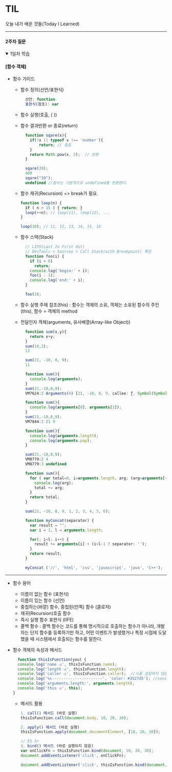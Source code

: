 # TIL
오늘 내가 배운 것들(Today I Learned)   

---

#### 2주차 질문

<details open>
<summary>1일차 학습</summary>
<div markdown="1">

  #### [함수 객체]
  - 함수 가이드
    - 함수 정의(선언/표현식)
      ```javascript
        선언: function
        표현식(참조): var
      ```
    
    - 함수 실행(호출, ( ))
    - 함수 결과반환 or 종료(return)
      ```javascript
        function sqare(x){
          if(!x || typeof x !== 'number'){
              return; // 종료
          }
          return Math.pow(x, 2);  // 반환
        }

        sqare(20);
        400
        sqare("20");
        undefined //함수는 기본적으로 undefined를 반환한다.
      ```

    - 함수 재귀(Recursion) => break가 필요.
      ```javascript
      function loop(n) {
        if ( n > 15 ) { return; }
        loop(++n); // loop(11), loop(12), ...
      }

      loop(10); // 11, 12, 13, 14, 15, 16
      ```

    - 함수 스택(Stack)
      ```javascript
        // LIFO(Last In First Out)
        // DevTools > Sources > Call Stack(with Breakpoint) 확인
        function foo(i) {
          if (i < 0)
            return;
          console.log('begin:' + i);
          foo(i - 1);
          console.log('end:' + i);
        }

        foo(3);
      ```
    - 함수 실행 주체 참조(this) : 
      함수는 객체의 소유, 객체는 소유된 함수의 주인(this), 함수 = 객체의 method

    - 전달인자 객체(arguments, 유사배열(Array-like Object))
      ```javascript
        function sum(x,y){
          return x+y;
        }
        sum(10,3);
        13

        sum(21, -10, 8, 9);
        11

        function sum(){
          console.log(arguments);
        }
        sum(21,-10,8,9);
        VM7624:2 Arguments(4) [21, -10, 8, 9, callee: ƒ, Symbol(Symbol.iterator): ƒ]

        function sum(){
          console.log(arguments[0], arguments[3]);
        }
        sum(21,-10,8,9);
        VM7844:2 21 9

        function sum(){
          console.log(arguments.length);
          console.log(arguments.pop);
        }

        sum(21,-10,8,9);
        VM8779:2 4
        VM8779:3 undefined

        function sum(){
          for ( var total=0, i=arguments.length, arg; (arg=arguments[--i]); ){
            console.log(arg);
            total += arg;
          }
          return total;
        }

        sum(21, -10, 8, 9, 1, 2, 3, 4, 5, 6);

        function myConcat(separator) {
          var result = "";
          var i = 1, l = arguments.length; 

          for(; i<l; i++) {
            result += arguments[i] + (i<l-1 ? separator: '');
          }
          return result;
        }

        myConcat ('//', 'html', 'css', 'javascript', 'java', 'C++');
      ```
  ---------------------------------------

  - 함수 용어
    - 이름이 없는 함수 (표현식)
    - 이름이 있는 함수 (선언)
    - 중첩하는(바깥) 함수, 중첩된(안쪽) 함수 (클로저)
    - 재귀(Recursion)호출 함수
    - 즉시 실행 함수 표현식 (IIFE)
    - 콜백 함수 : 콜백 함수는 코드를 통해 명시적으로 호출하는 함수가 아니라, 개발자는 단지 함수를 등록하기만 하고, 어떤 이벤트가 발생했거나 특정 시점에 도달했을 때 시스템에서 호출되는 함수를 말한다.
  
  - 함수 객체의 속성과 메서드
    ```javascript
      function thisIsFunction(you) {
      console.log('name ⥤', thisIsFunction.name);
      console.log('length ⥤', thisIsFunction.length);
      console.log('caller ⥤', thisIsFunction.caller);  //사용 권장하지 않음, 함수 이름으로 재귀해야
      console.log('%c----------------------', 'color: #3527d5'); //console을 css로 꾸미는 법
      console.log('arguments.length:', arguments.length);
      console.log('this ⥤', this);
    }
    ```

    - 메서드 활용
      ```javascript
      1. call() 메서드 (바로 실행)
      thisIsFunction.call(document.body, 10, 20, 30);

      2. apply() 메서드 (바로 실행)
      thisIsFunction.apply(document.documentElement, [10, 20, 30]);

      // ES 5+
      3. bind() 메서드 (바로 실행되지 않음)
      var onClickFn = thisIsFunction.bind(document, 10, 20, 30);
      document.addEventListener('click', onClickFn);

      document.addEventListener('click', thisIsFunction.bind(document, 10, 20, 30));
      ```

</div>
</details>